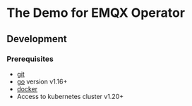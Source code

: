 # The Demo for EMQX Operator 

## Development

### Prerequisites
* [git](https://git-scm.com/downloads)
* [go](https://golang.org/dl/) version v1.16+
* [docker](https://docs.docker.com/get-docker/)
* Access to kubernetes cluster v1.20+


